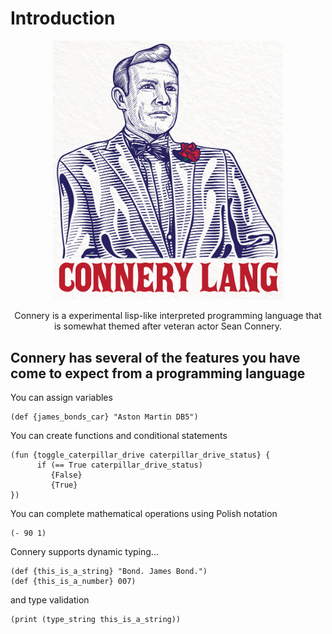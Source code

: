# Introduction

<p align="center">
  <img width="368" height="414.5" src="/img/ConneryLogo.jpg">
</p>

<p align="center">Connery is a experimental lisp-like interpreted programming language that is somewhat themed after veteran actor Sean Connery.</p>

## Connery has several of the features you have come to expect from a programming language

You can assign variables
```
(def {james_bonds_car} "Aston Martin DB5")
```
You can create functions and conditional statements
```
(fun {toggle_caterpillar_drive caterpillar_drive_status} {
      if (== True caterpillar_drive_status)
         {False}
         {True}
})
```
You can complete mathematical operations using Polish notation
```
(- 90 1)
```
Connery supports dynamic typing...
```
(def {this_is_a_string} "Bond. James Bond.")
(def {this_is_a_number} 007)
```
and type validation
```
(print (type_string this_is_a_string))
```
